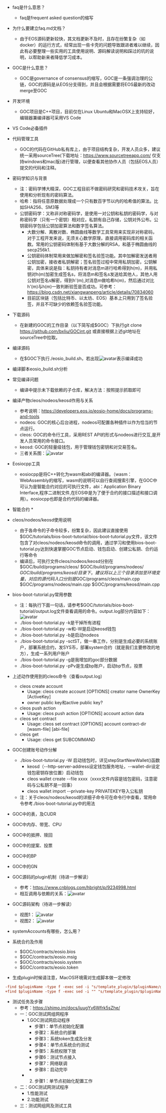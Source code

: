 * faq是什么意思？
    * faq是frequent asked question的缩写
* 为什么要建立faq.md文档？
    * 由于EOS源码更新较快，其文档更新不及时，且存在纷繁复杂（如docker）的运行方式，经常出现一些卡壳的问题导致跟进者难以继续，因此有必要整理一些实用的工具使用说明、源码解读说明和踩过的坑的说明，以帮助新来者降低学习成本。
* GOC是什么意思？
    * GOC是governance of consensus的缩写，GOC是一条强调治理的公链，GOC的源码是从EOS分支得到，并且会根据需要将EOS最新的改动merge至GOC
* 开发环境
    * GOC项目是C++项目，目前仅在Linux Ubuntu和MacOSX上支持较好，编辑器兼编译器可采用VS Code
* VS Code必备插件

* 代码管理工具
    * GOC的代码在GitHub私有库上，由于项目结构复杂，开发人员众多，建议统一采用sourceTree(下载地址：https://www.sourcetreeapp.com/ 仅支持windows和mac版)进行管理，以便查看其他协作人员（包括EOS人员）提交的代码和注释。
* 密码学知识与背景
    * 注：密码学博大精深，GOC工程目前不做密码研究和密码技术攻关，旨在使用和分析现有的密码算法。
    * 哈希：指将任意原数据处理成一个只有数百字节以内的哈希值的算法。比如SHA256、SM3等
    * 公钥密码学：又称非对称密码学，是使用一对公钥和私钥的密码学，与对称密码学（只有一个密钥）相对应，私钥有自己存储，公钥对外公布。公钥密码学包括公钥加密算法和数字签名算法。
        * 大数分解、离散对数、椭圆曲线等数学工具常用来实现非对称密码，对于工程开发来说，无须关心数学原理，直接调用密码库的相关函数。常用的公钥密码体制有基于大数分解的RSA，和基于椭圆曲线的secp256k1.
        * 公钥密码体制常用来做加解密和签名验签功能。其中加解密发送者用公钥加密，接收者私钥解密；签名验签过程中常用私钥加密，公钥解密，具体来说是指：私钥持有者对消息m进行哈希得到h(m)，并用私钥对h(m)加密生成签名s，将消息m和签名s发送给其他人，其他人用公钥对签名s解密，得到h'(m),对消息m做哈希h(m)，然后通过对比h'(m)与h(m)一致判断验签是否成功。可参考：https://blog.csdn.net/xiangwanpeng/article/details/70834060
        * 目前区块链（包括比特币、以太坊、EOS）基本上只用到了签名验签，并且不可缺少的依赖签名验签功能。


* 下载源码
    * 在新建的GOC的工作目录（以下简写成$GOC）下执行git clone https://github.com/bxliu/GOCint.git 或直接根据上述git地址在sourceTree中拉取。
* 编译源码
    * 在$GOC下执行./eosio_build.sh，若出现![avatar](./avatar/build_success.png)表示编译成功
    
* 编译脚本eosio_build.sh分析
    
* 常见编译问题
    * 编译中提示未下载依赖的子仓库，解决方法：按照提示抓取即可

* 编译产物cleos/nodeos/keosd作用与关系
    * 参考说明：https://developers.eos.io/eosio-home/docs/programs-and-tools    
    * nodeos: GOC的核心后台进程，nodeos可配置各种插件以作为恰当的节点运行。
    * cleos: GOC的命令行工具，采用REST API的形式与nodeos进行交互,是开发人员常用的命令接口。
    * keosd: GOC的轻量级钱包，用于管理钱包密钥和对交易签名。
    * 三者关系图：![avatar](./avatar/component_relationship.png)
* Eosiocpp工具
    * eosiocpp是将C++转化为wasm和abi的编译器。（wasm：WebAssembly的缩写，wasm的说明可以自行查阅搜索引擎，在GOC中可认为是智能合约对应的可执行文件，abi：Application Binary Interface,程序二进制文件,在EOS中是为了便于合约的接口描述和接口调用）。eosiocpp也即是合约代码的编译器。    

* 智能合约
    * 
* cleos/nodeos/keosd使用说明
    * 由于各命令的子命令较多，纷繁复杂，因此建议直接使用$GOC/tutorials/bios-boot-tutorial/bios-boot-tutorial.py文件，该文件包含了对cleos/nodeos/keosd命令的调用，通过学习和使用bios-boot-tutorial.py达到快速掌握GOC节点启动、钱包启动、创建公私钥、合约运行等命令
    * 编译后，可执行文件cleos/nodeos/keosd分别在$GOC/build/programs/cleos/ $GOC/build/programs/nodeos/
    $GOC/build/programs/keosd/ 目录下，建议将以上三个目录添加至环境变量，对应的源代码入口分别是$GOC/programs/cleos/main.cpp $GOC/programs/nodeos/main.cpp $GOC/programs/keosd/main.cpp 
* bios-boot-tutorial.py常用参数
    * 注：每执行下面一句话，请参考$GOC/tutorials/bios-boot-tutorial/output.log文件查看调用的命令。output.log部分内容如下： ![avatar](./avatar/outputlog.png)
    * ./bios-boot-tutorial.py -k是干掉所有进程
    * ./bios-boot-tutorial.py -w和-W是启动keosd钱包
    * ./bios-boot-tutorial.py -b是启动nodeos
    * ./bios-boot-tutorial.py -sctST，做一串工作，分别是生成必要的系统账户，部署系统合约，发SYS币，部署system合约（就是我们主要修改的地方），生成一系列用户账户
    * ./bios-boot-tutorial.py -g是我增加的goc部分数据
    * ./bios-boot-tutorial.py -pPv是生成bp账户，启动bp节点，投票
* 上述动作使用到的cleos命令（查看output.log）
    * cleos create account
        * Usage: cleos create account [OPTIONS] creator name OwnerKey [ActiveKey]
        * owner public key和active public key?
    * cleos push action
        * Usage: cleos push action [OPTIONS] account action data        
    * cleos set contract
        * Usage: cleos set contract [OPTIONS] account contract-dir [wasm-file] [abi-file]
    * cleos get 
        * Usage: cleos get SUBCOMMAND
* GOC创建账号动作分解
    * ./bios-boot-tutorial.py -W 启动钱包时，详见stepStartNewWallet()函数
        * keosd（--http-server-address设定钱包服务地址，--wallet-dir设定钱包密钥存放位置）启动钱包
        * cleos wallet create --file xxxx（xxxx文件内容是钱包密码，注意密码与公私钥不是一回事）
        * cleos wallet import --private-key PRIVATEKEY导入公私钥
    * 注：关于cleos/nodeos/keosd的详细子命令可在命令行中查看，常用命令参考./bios-boot-tutorial.py中的用法
    
* GOC中的表，及CUDR

* GOC中内存、带宽、CPU

* GOC中的抵押、赎回

* GOC中的提案、投票

* GOC中的BP

* GOC中的GN

* GOC源码的plugin机制（待进一步解读）
    * 参考：https://www.cnblogs.com/hbright/p/9234998.html
    * 相互调用与依赖的关系：![avatar](./avatar/plugins.png)
* GOC源码架构（待进一步解读）
    * 视图1：
        ![avatar](./avatar/architecture.png)
    * 视图2：
        ![avatar](./avatar/overview.png)
* systemAccounts有哪些，怎么用？

* 系统合约及作用
    * $GOC/contracts/eosio.bios
    * $GOC/contracts/eosio.msig
    * $GOC/contracts/eosio.system
    * $GOC/contracts/eosio.token

* 生成plugin时候请注意，MacOS环境需对生成脚本做一定修改
```ini
-find $pluginName -type f -exec sed -i "s/template_plugin/$pluginName/g" {} \;
+find $pluginName -type f -exec sed -i "" "s/template_plugin/$pluginName/g" {} \;
```

* 测试任务及步骤
    * 参考：https://shimo.im/docs/iuugYv6Wfrk5sZhe/
    * 一：GOC测试网组网程序
        * 1.GOC测试网启动程序
            * 步骤1：单节点初始化配置
            * 步骤2：系统合约部署
            * 步骤3：系统token生成及分发
            * 步骤4：单节点系统合约测试
            * 步骤5：系统权限下放
            * 步骤6：测试节点接入
            * 步骤7：网络联调
            * 步骤8：启动完毕         
        * 2. 步骤1：单节点初始化配置工作         
    * 二：GOC测试网测试程序     
        * 1.性能测试
        * 2.功能测试
     
    * 三：测试网组网及测试工具